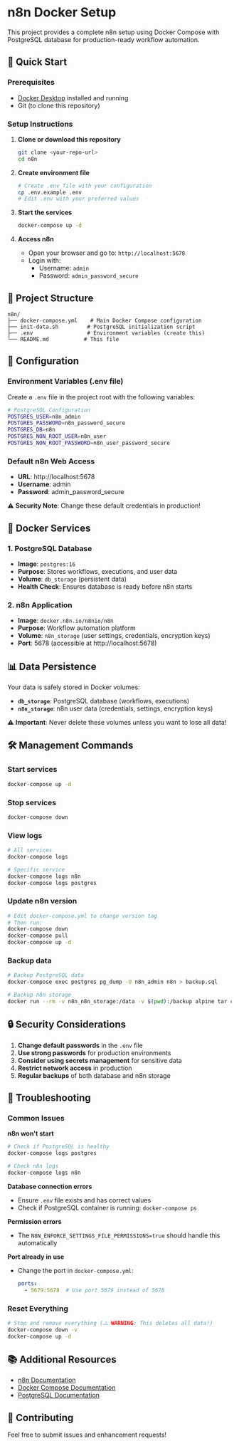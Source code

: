 # n8n Docker Setup

This project provides a complete n8n setup using Docker Compose with PostgreSQL database for production-ready workflow automation.

## 🚀 Quick Start

### Prerequisites

- [Docker Desktop](https://www.docker.com/products/docker-desktop/) installed and running
- Git (to clone this repository)

### Setup Instructions

1. **Clone or download this repository**
   ```bash
   git clone <your-repo-url>
   cd n8n
   ```

2. **Create environment file**
   ```bash
   # Create .env file with your configuration
   cp .env.example .env
   # Edit .env with your preferred values
   ```

3. **Start the services**
   ```bash
   docker-compose up -d
   ```

4. **Access n8n**
   - Open your browser and go to: `http://localhost:5678`
   - Login with:
     - Username: `admin`
     - Password: `admin_password_secure`

## 📁 Project Structure

```
n8n/
├── docker-compose.yml    # Main Docker Compose configuration
├── init-data.sh         # PostgreSQL initialization script
├── .env                 # Environment variables (create this)
└── README.md           # This file
```

## 🔧 Configuration

### Environment Variables (.env file)

Create a `.env` file in the project root with the following variables:

```bash
# PostgreSQL Configuration
POSTGRES_USER=n8n_admin
POSTGRES_PASSWORD=n8n_password_secure
POSTGRES_DB=n8n
POSTGRES_NON_ROOT_USER=n8n_user
POSTGRES_NON_ROOT_PASSWORD=n8n_user_password_secure
```

### Default n8n Web Access
- **URL**: http://localhost:5678
- **Username**: admin
- **Password**: admin_password_secure

⚠️ **Security Note**: Change these default credentials in production!

## 🐳 Docker Services

### 1. PostgreSQL Database
- **Image**: `postgres:16`
- **Purpose**: Stores workflows, executions, and user data
- **Volume**: `db_storage` (persistent data)
- **Health Check**: Ensures database is ready before n8n starts

### 2. n8n Application
- **Image**: `docker.n8n.io/n8nio/n8n`
- **Purpose**: Workflow automation platform
- **Volume**: `n8n_storage` (user settings, credentials, encryption keys)
- **Port**: 5678 (accessible at http://localhost:5678)

## 📊 Data Persistence

Your data is safely stored in Docker volumes:

- **`db_storage`**: PostgreSQL database (workflows, executions)
- **`n8n_storage`**: n8n user data (credentials, settings, encryption keys)

⚠️ **Important**: Never delete these volumes unless you want to lose all data!

## 🛠️ Management Commands

### Start services
```bash
docker-compose up -d
```

### Stop services
```bash
docker-compose down
```

### View logs
```bash
# All services
docker-compose logs

# Specific service
docker-compose logs n8n
docker-compose logs postgres
```

### Update n8n version
```bash
# Edit docker-compose.yml to change version tag
# Then run:
docker-compose down
docker-compose pull
docker-compose up -d
```

### Backup data
```bash
# Backup PostgreSQL data
docker-compose exec postgres pg_dump -U n8n_admin n8n > backup.sql

# Backup n8n storage
docker run --rm -v n8n_n8n_storage:/data -v $(pwd):/backup alpine tar czf /backup/n8n-storage-backup.tar.gz -C /data .
```

## 🔒 Security Considerations

1. **Change default passwords** in the `.env` file
2. **Use strong passwords** for production environments
3. **Consider using secrets management** for sensitive data
4. **Restrict network access** in production
5. **Regular backups** of both database and n8n storage

## 🚨 Troubleshooting

### Common Issues

**n8n won't start**
```bash
# Check if PostgreSQL is healthy
docker-compose logs postgres

# Check n8n logs
docker-compose logs n8n
```

**Database connection errors**
- Ensure `.env` file exists and has correct values
- Check if PostgreSQL container is running: `docker-compose ps`

**Permission errors**
- The `N8N_ENFORCE_SETTINGS_FILE_PERMISSIONS=true` should handle this automatically

**Port already in use**
- Change the port in `docker-compose.yml`:
  ```yaml
  ports:
    - 5679:5678  # Use port 5679 instead of 5678
  ```

### Reset Everything
```bash
# Stop and remove everything (⚠️ WARNING: This deletes all data!)
docker-compose down -v
docker-compose up -d
```

## 📚 Additional Resources

- [n8n Documentation](https://docs.n8n.io/hosting/installation/updating)
- [Docker Compose Documentation](https://docs.docker.com/compose/)
- [PostgreSQL Documentation](https://www.postgresql.org/docs/)

## 🤝 Contributing

Feel free to submit issues and enhancement requests!